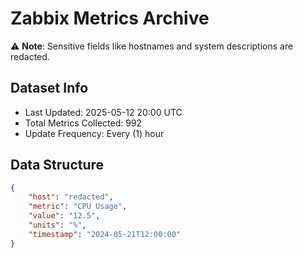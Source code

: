 # Zabbix Metrics Archive

⚠️ **Note**: Sensitive fields like hostnames and system descriptions are redacted.

## Dataset Info
- Last Updated: 2025-05-12 20:00 UTC
- Total Metrics Collected: 992
- Update Frequency: Every (1) hour

## Data Structure
```json
{
    "host": "redacted",
    "metric": "CPU Usage",
    "value": "12.5",
    "units": "%",
    "timestamp": "2024-05-21T12:00:00"
}
```
